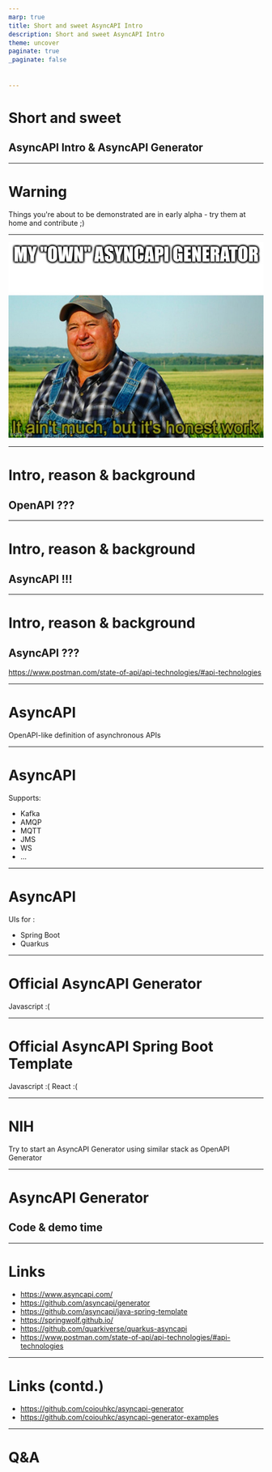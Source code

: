```yaml
---
marp: true
title: Short and sweet AsyncAPI Intro
description: Short and sweet AsyncAPI Intro
theme: uncover
paginate: true
_paginate: false


---
```


# Short and sweet

## AsyncAPI Intro & AsyncAPI Generator

---

# Warning

Things you're about to be demonstrated are in early alpha - try them at home and contribute ;)

---

![](images/8407v2.jpg)

---

# Intro, reason & background

## OpenAPI ???

<!--
OpenAPI is great for REST-like (synchronous) desing-first API design and implementation - is there anything comparable for asynchronous APIs?
-->

---

# Intro, reason & background

## AsyncAPI !!!

<!--
https://www.asyncapi.com/
-->


---

# Intro, reason & background

## AsyncAPI ???

https://www.postman.com/state-of-api/api-technologies/#api-technologies

<!--
Never heard of it? You're not alone.
-->

---

# AsyncAPI

OpenAPI-like definition of asynchronous APIs

---

# AsyncAPI

Supports:

* Kafka
* AMQP
* MQTT
* JMS
* WS
* ...

---

# AsyncAPI

UIs for :

* Spring Boot
* Quarkus


---

# Official AsyncAPI Generator

Javascript :(

<!--
Causes lots of problems in current project.
-->

---

# Official AsyncAPI Spring Boot Template

Javascript :(
React :(

<!--
Supports older version of spec, is not suitable as is, not maintainable within project
-->

---

# NIH

Try to start an AsyncAPI Generator using similar stack as OpenAPI Generator


---

# AsyncAPI Generator

## Code & demo time

---

# Links

* https://www.asyncapi.com/
* https://github.com/asyncapi/generator
* https://github.com/asyncapi/java-spring-template
* https://springwolf.github.io/
* https://github.com/quarkiverse/quarkus-asyncapi
* https://www.postman.com/state-of-api/api-technologies/#api-technologies

---

# Links (contd.)

* https://github.com/coiouhkc/asyncapi-generator
* https://github.com/coiouhkc/asyncapi-generator-examples

---

# Q&A